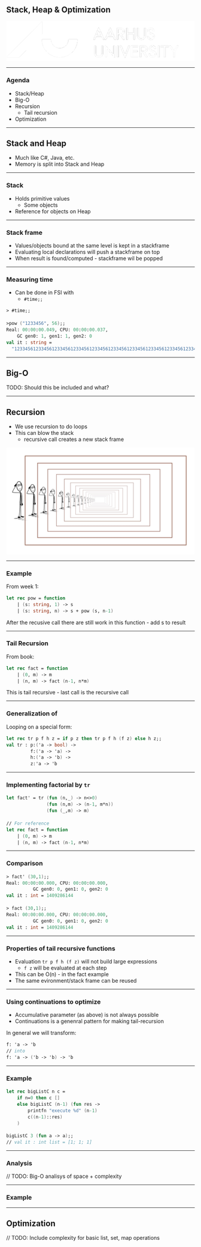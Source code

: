 <!-- .slide: data-background="#003d73" -->
## Stack, Heap & Optimization

![AU Logo](./../img/aulogo_uk_var2_white.png "AU Logo") <!-- .element style="width: 200px; position: fixed; bottom: 50px; left: 50px" -->

----

### Agenda

* Stack/Heap
* Big-O
* Recursion
  * Tail recursion
* Optimization

---

## Stack and Heap

* Much like C#, Java, etc.
* Memory is split into Stack and Heap

----

### Stack

* Holds primitive values
    * Some objects
* Reference for objects on Heap

----

### Stack frame

* Values/objects bound at the same level is kept in a stackframe
* Evaluating local declarations will push a stackframe on top
* When result is found/computed - stackframe wil be popped

----

### Measuring time

* Can be done in FSI with
    * `#time;;`

```fsharp
> #time;;

>pow ("1233456", 56);;
Real: 00:00:00.049, CPU: 00:00:00.037, 
    GC gen0: 1, gen1: 1, gen2: 0
val it : string =
  "1233456123345612334561233456123345612334561233456123345612334561233456123345612334561233456123345612334561233456123345612334
```

---

## Big-O
TODO: Should this be included and what?

---

## Recursion

* We use recursion to do loops
* This can blow the stack
    * recursive call creates a new stack frame

!["Recursion](./img/recursion.jpg "Recusion") <!-- .element style="height: 200px;" -->

----

### Example

From week 1:

```fsharp
let rec pow = function
    | (s: string, 1) -> s
    | (s: string, n) -> s + pow (s, n-1)
```

After the recusive call there are still work in this function - add s to result

----

### Tail Recursion

From book:

```fsharp
let rec fact = function
    | (0, m) -> m
    | (n, m) -> fact (n-1, n*m)
```

This is tail recursive - last call is the recursive call

----

### Generalization of 

Looping on a special form:

```fsharp
let rec tr p f h z = if p z then tr p f h (f z) else h z;;
val tr : p:('a -> bool) ->
         f:('a -> 'a) ->
         h:('a -> 'b) ->
         z:'a -> 'b
```

----

### Implementing factorial by `tr`

```fsharp
let fact' = tr (fun (n,_) -> n<>0)
               (fun (n,m) -> (n-1, m*n))
               (fun (_,m) -> m)

// For reference
let rec fact = function
    | (0, m) -> m
    | (n, m) -> fact (n-1, n*m)
```

----

### Comparison

```fsharp
> fact' (30,1);;
Real: 00:00:00.000, CPU: 00:00:00.000, 
          GC gen0: 0, gen1: 0, gen2: 0
val it : int = 1409286144

> fact (30,1);;   
Real: 00:00:00.000, CPU: 00:00:00.000,
          GC gen0: 0, gen1: 0, gen2: 0
val it : int = 1409286144
```

----

### Properties of tail recursive functions

* Evaluation `tr p f h (f z)` will not build large expressions
    * `f z` will be evaluated at each step
* This can be O(n) - in the fact example
* The same evironment/stack frame can be reused

----

### Using continuations to optimize

* Accumulative parameter (as above) is not always possible
* Continuations is a genenral pattern for making tail-recursion

In general we will transform:

```fsharp
f: 'a -> 'b
// into
f: 'a -> ('b -> 'b) -> 'b
```

----

### Example

```fsharp
let rec bigListC n c =                          
    if n=0 then c []                            
    else bigListC (n-1) (fun res ->
        printfn "execute %d" (n-1)
        c((n-1)::res)
    )

bigListC 3 (fun a -> a);;
// val it : int list = [1; 1; 1]
```

----

### Analysis 

// TODO: Big-O analisys of space + complexity

----

### Example

---

## Optimization

// TODO: Include complexity for basic list, set, map operations
